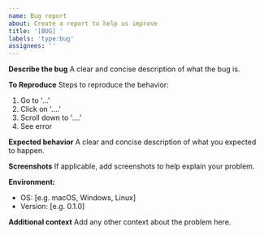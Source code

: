 ```yaml
---
name: Bug report
about: Create a report to help us improve
title: '[BUG] '
labels: 'type:bug'
assignees: ''
---
```


**Describe the bug**
A clear and concise description of what the bug is.

**To Reproduce**
Steps to reproduce the behavior:
1. Go to '...'
2. Click on '....'
3. Scroll down to '....'
4. See error

**Expected behavior**
A clear and concise description of what you expected to happen.

**Screenshots**
If applicable, add screenshots to help explain your problem.

**Environment:**
 - OS: [e.g. macOS, Windows, Linux]
 - Version: [e.g. 0.1.0]

**Additional context**
Add any other context about the problem here.
